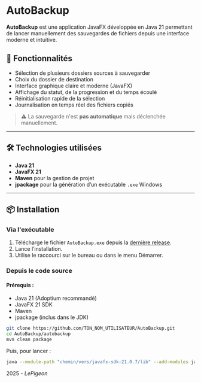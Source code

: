 # AutoBackup

**AutoBackup** est une application JavaFX développée en Java 21 permettant de lancer manuellement des sauvegardes de fichiers depuis une interface moderne et intuitive.

## 🎯 Fonctionnalités

- Sélection de plusieurs dossiers sources à sauvegarder
- Choix du dossier de destination
- Interface graphique claire et moderne (JavaFX)
- Affichage du statut, de la progression et du temps écoulé
- Réinitialisation rapide de la sélection
- Journalisation en temps réel des fichiers copiés

> ⚠️ La sauvegarde n'est **pas automatique** mais déclenchée manuellement.

---

## 🛠️ Technologies utilisées

- **Java 21**
- **JavaFX 21**
- **Maven** pour la gestion de projet
- **jpackage** pour la génération d’un exécutable `.exe` Windows

---

## 📦 Installation

### Via l'exécutable

1. Télécharge le fichier `AutoBackup.exe` depuis la [dernière release](https://github.com/LePigeonDev/AutoBackup-Code/releases/tag/v1.0.0).
2. Lance l’installation.
3. Utilise le raccourci sur le bureau ou dans le menu Démarrer.

### Depuis le code source

#### Prérequis :
- Java 21 (Adoptium recommandé)
- JavaFX 21 SDK
- Maven
- jpackage (inclus dans le JDK)

```bash
git clone https://github.com/TON_NOM_UTILISATEUR/AutoBackup.git
cd AutoBackup/autobackup
mvn clean package

```
Puis, pour lancer :
```bash
java --module-path "chemin/vers/javafx-sdk-21.0.7/lib" --add-modules javafx.controls,javafx.fxml -jar target/autobackup-1.0-jar-with-dependencies.jar
```

2025 - *LePigeon*
